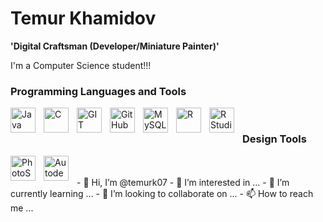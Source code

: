# Temur Khamidov

**'Digital Craftsman (Developer/Miniature Painter)'**

I'm a Computer Science student!!!

### Programming Languages and Tools

<img align="left"  alt= "Java" width = '40px' height = '40px' style= "padding-right:10px;" src="https://cdn.jsdelivr.net/gh/devicons/devicon/icons/java/java-original-wordmark.svg"  />

<img align="left"  alt= "C" width = '40px' height = '40px' style= "padding-right:10px;" src="https://cdn.jsdelivr.net/gh/devicons/devicon/icons/c/c-original.svg" />

<img align="left"  alt= "GIT" width = '40px' height = '40px' style= "padding-right:10px;" src="https://cdn.jsdelivr.net/gh/devicons/devicon/icons/git/git-original-wordmark.svg"  />

<img align="left"  alt= "GitHub" width = '40px' height = '40px' style= "padding-right:10px;" src="https://cdn.jsdelivr.net/gh/devicons/devicon/icons/github/github-original-wordmark.svg"  />

<img align="left"  alt= "MySQL" width = '40px' height = '40px' style= "padding-right:10px;" src="https://cdn.jsdelivr.net/gh/devicons/devicon/icons/mysql/mysql-original-wordmark.svg"  />

<img align="left"  alt= "R" width = '40px' height = '40px' style= "padding-right:10px;" src="https://cdn.jsdelivr.net/gh/devicons/devicon/icons/r/r-original.svg"  />

<img align="left"  alt= "R Studio" width = '40px' height = '40px' style= "padding-right:10px;" src="https://cdn.jsdelivr.net/gh/devicons/devicon/icons/rstudio/rstudio-original.svg" />

<br />

### Design Tools 

<img align="left"  alt= "PhotoShop" width = '40px' height = '40px' style= "padding-right:10px;" src="https://cdn.jsdelivr.net/gh/devicons/devicon/icons/photoshop/photoshop-line.svg"  />

<img align="left"  alt= "Autodesk Maya" width = '40px' height = '40px' style= "padding-right:10px;" src="https://cdn.jsdelivr.net/gh/devicons/devicon/icons/maya/maya-original-wordmark.svg"  />

<br />

<br>
- 👋 Hi, I’m @temurk07
- 👀 I’m interested in ...
- 🌱 I’m currently learning ...
- 💞️ I’m looking to collaborate on ...
- 📫 How to reach me ...
<br />




<!---
temurk07/temurk07 is a ✨ special ✨ repository because its `README.md` (this file) appears on your GitHub profile.
You can click the Preview link to take a look at your changes.
--->
